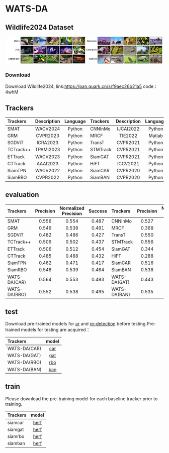 # WATS-DA
## Wildlife2024 Dataset

![image](img/Wildlife2024.png)
### Download
Download Wildlife2024, link:https://pan.quark.cn/s/f9aec26b21a5 code：4whM
## Trackers


| Trackers | Description | Language | Trackers | Description | Language |
| :---------- | :-----------: | :---------: | :---------- | :-----------: | :---------: |
| SMAT | WACV2024 | Python | CNNInMo| IJCAI2022 | Python |
| GRM | CVPR2023 | Python | MRCF | TIE2022 | Matlab |
| SGDViT| ICRA2023 | Python | TransT | CVPR2021 | Python |
| TCTrack++| TPAMI2023 | Python | STMTrack | CVPR2021 | Python |
| ETTrack | WACV2023 | Python | SiamGAT | CVPR2021 | Python |
| CTTrack | AAAI2023 | Python | HiFT| ICCV2021 | Python |
| SiamTPN | WACV2022 | Python | SiamCAR | CVPR2020 | Python |
| SiamRBO | CVPR2022 | Python | SiamBAN | CVPR2020 | Python |

## evaluation

| Trackers | Precision | Normalized Precision | Success | Trackers | Precision | Normalized Precision | Success |
| :---------- | :-----------: | :-----------: | :-----------: | :---------- | :-----------: | :-----------: | :-----------: |
| SMAT | 0.556 | 0.554 | 0.487 | CNNInMo | 0.527 | 0.518 | 0.455 |
| GRM | 0.549 | 0.539 | 0.491 | MRCF | 0.368 | 0.340 | 0.303 |
| SGDViT | 0.482 | 0.486 | 0.427 | TransT | 0.550 | 0.547 | 0.492 |
| TCTrack++ | 0.509 | 0.502 | 0.437 | STMTrack | 0.556| 0.553 | 0.486 |
| ETTrack | 0.506 | 0.512 | 0.454 | SiamGAT | 0.344 | 0.333 | 0.322 |
| CTTrack | 0.485 | 0.488 | 0.432 | HiFT | 0.288 | 0.270 | 0.284 |
| SiamTPN | 0.462 | 0.471 | 0.417 | SiamCAR | 0.516 | 0.501 | 0.423 |
| SiamRBO | 0.548 | 0.539 | 0.464 | SiamBAN | 0.538 | 0.531 | 0.455 |
| WATS-DA(CAR) | 0.564 | 0.553 | 0.493 | WATS-DA(GAT) | 0.443 | 0.443 | 0.418 |		
|WATS-DA(RBO) |	0.552 |	0.538 |	0.495 |WATS-DA(BAN) | 0.535 | 0.519 | 0.462 |

## test

Download pre-trained models for [ar](https://drive.google.com/drive/folders/1_dPapMvHy1iewJ2MmyWXj3BB-aIlHNLA?usp=sharing) and [re-detection](https://drive.google.com/drive/folders/1yIeq0CCi-JFDECafOA9fPkZSa_v9ILPL?usp=sharing) before testing.Pre-trained models for testing are acquired：

| Trackers | model | 
| :---------- | :-----------: | 
| WATS-DA(CAR) | [car](https://drive.google.com/file/d/17ZX_PwSKtrQGjlVsRaw-VXacc4XIe4yd/view?usp=sharing) | 
| WATS-DA(GAT) | [gat](https://drive.google.com/file/d/1ug3VJCSOH0yf6Rc38A-GdPXWU-9FcQoL/view?usp=sharing) | 
| WATS-DA(RBO) | [rbo](https://drive.google.com/file/d/1i_eoOnHCUb6AF6K76PDd2UuygjUYQ0mp/view?usp=sharing) |
| WATS-DA(BAN) | [ban](https://drive.google.com/file/d/1XNugJ2i0Wqi_31wmXjy8H_5wfsrb5_lA/view?usp=sharing) |

## train

Please download the pre-training model for each baseline tracker prior to training.

| Trackers | model | 
| :---------- | :-----------: | 
| siamcar | [herf](https://drive.google.com/file/d/15GXHlNz1OzRnIT4mFyziEvquf3cUVppQ/view?usp=sharing) | 
| siamgat | [herf](https://drive.google.com/file/d/1a7P3BlCwFUFIdtcs-1MOXUF5gRuSzt3T/view?usp=sharing) | 
| siamrbo | [herf](https://drive.google.com/file/d/1OdBbVLmbRCef3uq9D40JfDy99uAWB3XW/view?usp=sharing) |
| siamban | [herf](https://drive.google.com/file/d/1ScO4INZDF2iwolsz-eAslI3h4wmhkbuv/view?usp=sharing) |
